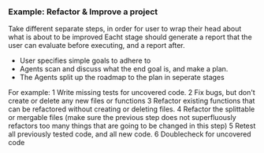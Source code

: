 
### Example: Refactor & Improve a project

Take different separate steps, in order for user to wrap their head about what is about to be improved
Eacht stage should generate a report that the user can evaluate before executing, and a report after.

- User specifies simple goals to adhere to
- Agents scan and discuss what the end goal is, and make a plan.
- The Agents split up the roadmap to the plan in seperate stages

For example:
1 Write missing tests for uncovered code.
2 Fix bugs, but don't create or delete any new files or functions
3 Refactor existing functions that can be refactored without creating or deleting files.
4 Refactor the splittable or mergable files (make sure the previous step does not superfluously refactors too many things that are going to be changed in this step)
5 Retest all previously tested code, and all new code.
6 Doublecheck for uncovered code